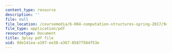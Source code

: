 ```yaml
---
content_type: resource
description: ''
file: null
file_location: /coursemedia/6-004-computation-structures-spring-2017/9de141eaa197ee38a3678587758df53e_5mJd--JCwBI.pdf
file_type: application/pdf
resourcetype: Document
title: 3play pdf file
uid: 9de141ea-a197-ee38-a367-8587758df53e
---
```

